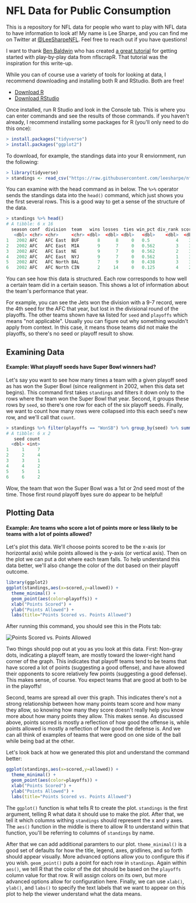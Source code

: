 # NFL Data for Public Consumption

This is a repository for NFL data for people who want to play with NFL data to have information to look at! My name is Lee Sharpe, and you can find me on Twitter at [@LeeSharpeNFL](https://twitter.com/LeeSharpeNFL). Feel free to reach out if you have questions!

I want to thank [Ben Baldwin](https://twitter.com/benbbaldwin) who has created [a great tutorial](https://gist.github.com/guga31bb/5634562c5a2a7b1e9961ac9b6c568701) for getting started with play-by-play data from nflscrapR. That tutorial was the inspiration for this write-up.

While you can of course use a variety of tools for looking at data, I recommend downloading and installing both R and RStudio. Both are free!
- [Download R](https://cran.cnr.berkeley.edu/)
- [Download RStudio](https://www.rstudio.com/products/rstudio/download/#download)

Once installed, run R Studio and look in the Console tab. This is where you can enter commands and see the results of those commands. if you haven't already, I recommend installing some packages for R (you'll only need to do this once):

``` r
> install.packages("tidyverse")
> install.packages("ggplot2")
```

To download, for example, the standings data into your R enviornment, run the following:

``` r
> library(tidyverse)
> standings <- read_csv("https://raw.githubusercontent.com/leesharpe/nfldata/master/standings.csv")
```

You can examine with the head command as in below. The `%>%` operator sends the standings data into the `head()` command, which just shows you the first several rows. This is a good way to get a sense of the structure of the data.

``` r
> standings %>% head()
# A tibble: 6 x 16
  season conf  division  team   wins losses  ties win_pct div_rank scored allowed   net   sov   sos  seed playoffs
   <dbl> <chr> <chr>     <chr> <dbl>  <dbl> <dbl>   <dbl>    <dbl>  <dbl>   <dbl> <dbl> <dbl> <dbl> <dbl> <chr>   
1   2002 AFC   AFC East  BUF       8      8     0   0.5          4    379     397   -18 0.352 0.473    NA NA      
2   2002 AFC   AFC East  MIA       9      7     0   0.562        3    378     301    77 0.486 0.508    NA NA      
3   2002 AFC   AFC East  NE        9      7     0   0.562        2    381     346    35 0.451 0.523    NA NA      
4   2002 AFC   AFC East  NYJ       9      7     0   0.562        1    359     336    23 0.5   0.5       4 LostDV  
5   2002 AFC   AFC North BAL       7      9     0   0.438        3    316     354   -38 0.384 0.5      NA NA      
6   2002 AFC   AFC North CIN       2     14     0   0.125        4    279     456  -177 0.406 0.531    NA NA      
```

You can see how this data is structured. Each row corresponds to how well a certain team did in a certain season. This shows a lot of information about the team's performance that year.

For example, you can see the Jets won the division with a 9-7 record, were the 4th seed for the AFC that year, but lost in the divisional round of the playoffs. The other teams shown have `NA` listed for `seed` and `playoffs` which means "not applicable". Usually you can figure out why something wouldn't apply from context. In this case, it means those teams did not make the playoffs, so there's no seed or playoff result to show.

## Examining Data
#### Example: What playoff seeds have Super Bowl winners had?

Let's say you want to see how many times a team with a given playoff seed as has won the Super Bowl (since realignment in 2002, when this data set begins). This command first takes `standings` and filters it down only to the rows where the team won the Super Bowl that year. Second, it groups these rows by `seed`, so there's one row for each of the six playoff seeds. Finally, we want to count how many rows were collapsed into this each seed's new row, and we'll call that `count`.

``` r
> standings %>% filter(playoffs == "WonSB") %>% group_by(seed) %>% summarize(count=n())
# A tibble: 6 x 2
   seed count
  <dbl> <int>
1     1     7
2     2     4
3     3     1
4     4     2
5     5     1
6     6     2

```

Wow, the team that won the Super Bowl was a 1st or 2nd seed most of the time. Those first round playoff byes sure do appear to be helpful!

## Plotting Data
#### Example: Are teams who score a lot of points more or less likely to be teams with a lot of points allowed?

Let's plot this data. We'll choose points scored to be the x-axis (or horizontal axis) while points allowed is the y-axis (or vertical axis). Then on the plot we can put a dot where each team falls. To help understand this data better, we'll also change the color of the dot based on their playoff outcome.

``` r
library(ggplot2)
ggplot(standings,aes(x=scored,y=allowed)) +
  theme_minimal() +
  geom_point(aes(color=playoffs)) +
  xlab("Points Scored") +
  ylab("Points Allowed") +
  labs(title="Points Scored vs. Points Allowed")
```

After running this command, you should see this in the Plots tab:

![Points Scored vs. Points Allowed](http://www.habitatring.com/scored-vs-allowed.png)

Two things should pop out at you as you look at this data. First: Non-gray dots, indicating a playoff team, are mostly toward the lower-right hand corner of the graph. This indicates that playoff teams tend to be teams that have scored a lot of points (suggesting a good offense), and have allowed their opponents to score relatively few points (suggesting a good defense). This makes sense, of course. You expect teams that are good at both to be in the playoffs!

Second, teams are spread all over this graph. This indicates there's not a strong relationship between how many points team score and how many they allow, so knowing how many they score doesn't really help you know more about how many points they allow. This makes sense. As discussed above, points scored is mostly a reflection of how good the offense is, while points allowed is mostly a reflection of how good the defense is. And we can all think of examples of teams that were good on one side of the ball while being bad at the other.

Let's look back at how we generated this plot and understand the command better:

``` r
ggplot(standings,aes(x=scored,y=allowed)) +
  theme_minimal() +
  geom_point(aes(color=playoffs)) +
  xlab("Points Scored") +
  ylab("Points Allowed") +
  labs(title="Points Scored vs. Points Allowed")
```

The `ggplot()` function is what tells R to create the plot. `standings` is the first argument, telling R what data it should use to make the plot. After that, we tell it which columns withing `standings` should represent the x and y axes. The `aes()` function in the middle is there to allow R to understand within that function, you'll be referring to columns of `standings` by name.

After that we can add additional paramters to our plot. `theme_minimal()` is a good set of defaults for how the title, legend, axes, gridlines, and so forth should appear visually. More advanced options allow you to configure this if you wish. `geom_point()` puts a point for each row in `standings`. Again within `aes()`, we tell R that the color of the dot should be based on the `playoffs` column value for that row. R will assign colors on its own, but more advanced options allow for configuration here. Finally, we can use `xlab()`, `ylab()`, and `labs()` to specify the text labels that we want to appear on this plot to help the viewer understand what the data means.
